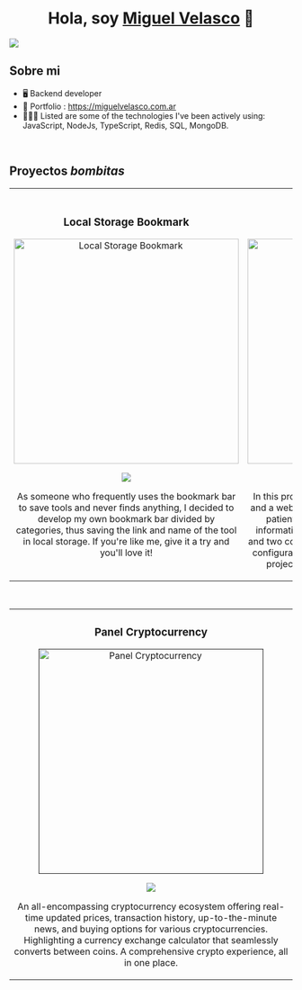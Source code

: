 <div align="center">
<h1 align="center">Hola, soy <a href="https://miguelvelasco.com.ar">Miguel Velasco</a> 👋</h1>
</div>
<img src="https://imgur.com/UiKjhxH.png"></img>

## Sobre mi

- 🖥️ Backend developer
- 💼 Portfolio : https://miguelvelasco.com.ar
- 👨🏻‍💻 Listed are some of the technologies I've been actively using: JavaScript, NodeJs, TypeScript, Redis, SQL, MongoDB.

<br>

## Proyectos *bombitas*
<table>
<tr>
<td width="50%">
<h3 align="center">Local Storage Bookmark</h3>
<div align="center">
<a href="http://codebuilders.online/" target="_blank"><img src="https://imgur.com/aRe3AeV.png" width="400" alt="Local Storage Bookmark"></a>
<p>
<a href="https://codebuilders.online" target="_blank">
<img src="https://img.shields.io/badge/WEB-ff9?style=for-the-badge&logo=web&logoColor=black">
</a>
</p>
<p>As someone who frequently uses the bookmark bar to save tools and never finds anything, I decided to develop my own bookmark bar divided by categories, thus saving the link and name of the tool in local storage. If you're like me, give it a try and you'll love it! </p>
</div>
                                                                                      
</td>

<td width="50%">
               <br>
<h3 align="center">Endom Salud</h3>
<div align="center">                                       
<a href="https://endomsalud.com" target="_blank"><img src="https://imgur.com/72JXtyC.jpg" width="400" alt="Endom Salud"></a>
<br>
<p>
<a href="https://endomsalud.com" target="_blank">
<img src="https://img.shields.io/badge/WEB-80ffaa?style=for-the-badge">
</a>
</p>
</p>In this project, I collaborated closely with the client and a web designer to create a website that attracts patients and professionals. The site includes information about their services, job applications, and two contact form. We also set up a custom email configuration using PHP for form submissions. The project was deployed via FTP using FileZilla. </p>
</div>                                                             
</table>                                                                                 
</div>
<br>

<table>
<tr>
<td width="100%">
<h3 align="center">Panel Cryptocurrency</h3>
<div align="center">
<a href="" target="_blank"><img src="https://imgur.com/O2VQScH.png" width="400" alt="Panel Cryptocurrency"></a>
<p>
<a href="" target="_blank">
<img src="https://img.shields.io/badge/WEB-ff9?style=for-the-badge">
</a>
</p>
<p>An all-encompassing cryptocurrency ecosystem offering real-time updated prices, transaction history, up-to-the-minute news, and buying options for various cryptocurrencies. Highlighting a currency exchange calculator that seamlessly converts between coins. A comprehensive crypto experience, all in one place. </p>
</div>
                                                                                      
</td>                                                    
</table>                                                                                 
</div>
<br>
